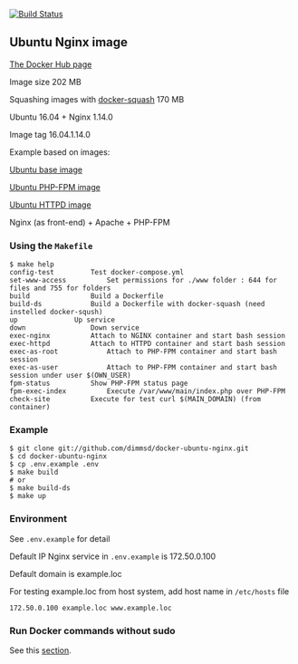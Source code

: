 [![Build Status](https://travis-ci.org/dimmsd/docker-ubuntu-nginx.svg?branch=master)](https://travis-ci.org/dimmsd/docker-ubuntu-nginx)
## Ubuntu Nginx image

[The Docker Hub page](https://hub.docker.com/r/dimmsd/ubuntu-nginx)

Image size  202 MB

Squashing images with [docker-squash](https://github.com/goldmann/docker-squash) 170 MB

Ubuntu 16.04 + Nginx 1.14.0

Image tag 16.04.1.14.0

Example based on images:

[Ubuntu base image](https://github.com/dimmsd/docker-ubuntu-base)

[Ubuntu PHP-FPM image](https://github.com/dimmsd/docker-ubuntu-php-fpm)

[Ubuntu HTTPD image](https://github.com/dimmsd/docker-ubuntu-httpd)

Nginx (as front-end) + Apache + PHP-FPM

### Using the `Makefile`

```
$ make help
config-test			Test docker-compose.yml
set-www-access			Set permissions for ./www folder : 644 for files and 755 for folders
build				Build a Dockerfile
build-ds			Build a Dockerfile with docker-squash (need instelled docker-sqush)
up				Up service
down				Down service
exec-nginx			Attach to NGINX container and start bash session
exec-httpd			Attach to HTTPD container and start bash session
exec-as-root			Attach to PHP-FPM container and start bash session
exec-as-user			Attach to PHP-FPM container and start bash session under user $(OWN_USER)
fpm-status			Show PHP-FPM status page
fpm-exec-index			Execute /var/www/main/index.php over PHP-FPM
check-site			Execute for test curl $(MAIN_DOMAIN) (from container)
```

### Example

```
$ git clone git://github.com/dimmsd/docker-ubuntu-nginx.git
$ cd docker-ubuntu-nginx
$ cp .env.example .env
$ make build
# or
$ make build-ds
$ make up
```

### Environment

See `.env.example` for detail

Default IP Nginx service in `.env.example` is 172.50.0.100

Default domain is example.loc

For testing example.loc from host system, add host name in `/etc/hosts` file

```
172.50.0.100 example.loc www.example.loc
```

### Run Docker commands without sudo

See this [section](https://github.com/dimmsd/docker-ubuntu-base#run-docker-commands-without-sudo).

